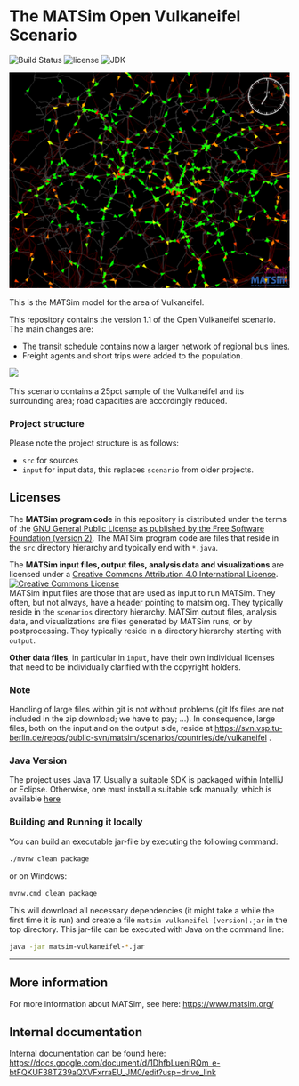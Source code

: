 # The MATSim Open Vulkaneifel Scenario

![Build Status](https://github.com/matsim-scenarios/matsim-vulkaneifel/workflows/build/badge.svg?branch=master)
![license](https://img.shields.io/github/license/matsim-scenarios/matsim-vulkaneifel.svg)
![JDK](https://img.shields.io/badge/JDK-17+-green.svg)

![Vulkaneifel MATSim network and agents)](visualization-vulkaneifel.png "Vulkaneifel MATSim network and agents")

This is the MATSim model for the area of Vulkaneifel.

This repository contains the version 1.1 of the Open Vulkaneifel scenario.
The main changes are:

* The transit schedule contains now a larger network of regional bus lines.
* Freight agents and short trips were added to the population.

<a rel="TU Berlin" href="https://www.vsp.tu-berlin.de"><img src="https://svn.vsp.tu-berlin.de/repos/public-svn/ueber_uns/logo/TU_BERLIN_Logo_Lang_RGB_SR_rot.svg" width="25%"/></a>

This scenario contains a 25pct sample of the Vulkaneifel and its surrounding area; road capacities are accordingly reduced. 

### Project structure

Please note the project structure is as follows:
* `src` for sources
* `input` for input data, this replaces `scenario` from older projects.

## Licenses

The **MATSim program code** in this repository is distributed under the terms of the [GNU General Public License as published by the Free Software Foundation (version 2)](https://www.gnu.org/licenses/old-licenses/gpl-2.0.en.html). The MATSim program code are files that reside in the `src` directory hierarchy and typically end with `*.java`.

The **MATSim input files, output files, analysis data and visualizations** are licensed under a <a rel="license" href="http://creativecommons.org/licenses/by/4.0/">Creative Commons Attribution 4.0 International License</a>.
<a rel="license" href="http://creativecommons.org/licenses/by/4.0/"><img alt="Creative Commons License" style="border-width:0" src="https://i.creativecommons.org/l/by/4.0/80x15.png" /></a><br /> MATSim input files are those that are used as input to run MATSim. They often, but not always, have a header pointing to matsim.org. They typically reside in the `scenarios` directory hierarchy. MATSim output files, analysis data, and visualizations are files generated by MATSim runs, or by postprocessing.  They typically reside in a directory hierarchy starting with `output`.

**Other data files**, in particular in `input`, have their own individual licenses that need to be individually clarified with the copyright holders.

### Note

Handling of large files within git is not without problems (git lfs files are not included in the zip download; we have to pay; ...).  In consequence, large files, both on the input and on the output side, reside at https://svn.vsp.tu-berlin.de/repos/public-svn/matsim/scenarios/countries/de/vulkaneifel .

### Java Version

The project uses Java 17. Usually a suitable SDK is packaged within IntelliJ or Eclipse. Otherwise, one must install a 
suitable sdk manually, which is available [here](https://openjdk.java.net/)

### Building and Running it locally

You can build an executable jar-file by executing the following command:

```sh
./mvnw clean package
```

or on Windows:

```sh
mvnw.cmd clean package
```

This will download all necessary dependencies (it might take a while the first time it is run) and create a file `matsim-vulkaneifel-[version].jar` in the top directory. This jar-file can be executed with Java on the command line:

```sh
java -jar matsim-vulkaneifel-*.jar
```
---
## More information

For more information about MATSim, see here: https://www.matsim.org/

## Internal documentation

Internal documentation can be found here:
https://docs.google.com/document/d/1DhfbLueniRQm_e-btFQKUF38TZ39aQXVFxrraEU_JM0/edit?usp=drive_link 
